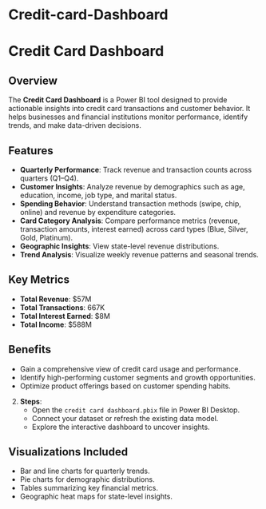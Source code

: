 # Credit-card-Dashboard
# Credit Card Dashboard

## Overview
The **Credit Card Dashboard** is a Power BI tool designed to provide actionable insights into credit card transactions and customer behavior. It helps businesses and financial institutions monitor performance, identify trends, and make data-driven decisions.

## Features
- **Quarterly Performance**: Track revenue and transaction counts across quarters (Q1–Q4).
- **Customer Insights**: Analyze revenue by demographics such as age, education, income, job type, and marital status.
- **Spending Behavior**: Understand transaction methods (swipe, chip, online) and revenue by expenditure categories.
- **Card Category Analysis**: Compare performance metrics (revenue, transaction amounts, interest earned) across card types (Blue, Silver, Gold, Platinum).
- **Geographic Insights**: View state-level revenue distributions.
- **Trend Analysis**: Visualize weekly revenue patterns and seasonal trends.

## Key Metrics
- **Total Revenue**: $57M
- **Total Transactions**: 667K
- **Total Interest Earned**: $8M
- **Total Income**: $588M

## Benefits
- Gain a comprehensive view of credit card usage and performance.
- Identify high-performing customer segments and growth opportunities.
- Optimize product offerings based on customer spending habits.


2. **Steps**:
   - Open the `credit card dashboard.pbix` file in Power BI Desktop.
   - Connect your dataset or refresh the existing data model.
   - Explore the interactive dashboard to uncover insights.


## Visualizations Included
- Bar and line charts for quarterly trends.
- Pie charts for demographic distributions.
- Tables summarizing key financial metrics.
- Geographic heat maps for state-level insights.



